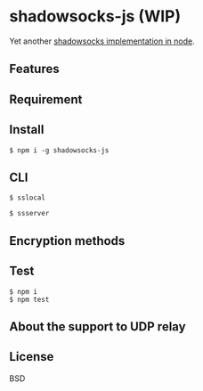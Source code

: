 # shadowsocks-js (WIP)

Yet another [shadowsocks implementation in node](https://github.com/shadowsocks/shadowsocks-nodejs).

## Features

## Requirement

## Install

```
$ npm i -g shadowsocks-js
```

## CLI

```
$ sslocal
```

```
$ ssserver
```

## Encryption methods

## Test

```
$ npm i
$ npm test
```

## About the support to UDP relay

## License

BSD
